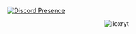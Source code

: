 [![Discord Presence](https://lanyard.cnrad.dev/api/528643610061832233)](https://discord.com/users/528643610061832233)
<p align="center"> <img src="https://img.shields.io/badge/Discord-lioxryt%235640-red/?logo=discord&color=7289DA" alt="lioxryt"/> 
</p>

